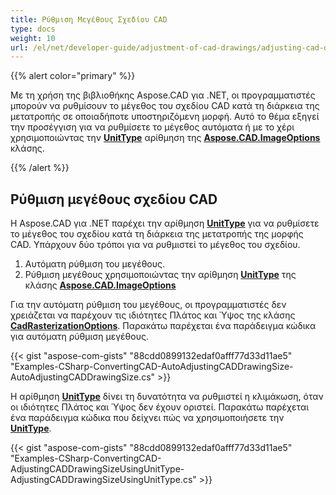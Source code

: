 ```yaml
---
title: Ρύθμιση Μεγέθους Σχεδίου CAD
type: docs
weight: 10
url: /el/net/developer-guide/adjustment-of-cad-drawings/adjusting-cad-drawing-size/
---
```


{{% alert color="primary" %}}

Με τη χρήση της βιβλιοθήκης Aspose.CAD για .NET, οι προγραμματιστές μπορούν να ρυθμίσουν το μέγεθος του σχεδίου CAD κατά τη διάρκεια της μετατροπής σε οποιαδήποτε υποστηριζόμενη μορφή. Αυτό το θέμα εξηγεί την προσέγγιση για να ρυθμίσετε το μέγεθος αυτόματα ή με το χέρι χρησιμοποιώντας την [**UnitType**](https://reference.aspose.com/cad/net/aspose.cad.imageoptions/unittype) αρίθμηση της [**Aspose.CAD.ImageOptions**](https://reference.aspose.com/cad/net/aspose.cad.imageoptions) κλάσης.

{{% /alert %}}

## **Ρύθμιση μεγέθους σχεδίου CAD**

Η Aspose.CAD για .NET παρέχει την αρίθμηση [**UnitType**](https://reference.aspose.com/cad/net/aspose.cad.imageoptions/unittype) για να ρυθμίσετε το μέγεθος του σχεδίου κατά τη διάρκεια της μετατροπής της μορφής CAD. Υπάρχουν δύο τρόποι για να ρυθμιστεί το μέγεθος του σχεδίου.

1. Αυτόματη ρύθμιση του μεγέθους.
1. Ρύθμιση μεγέθους χρησιμοποιώντας την αρίθμηση [**UnitType**](https://reference.aspose.com/cad/net/aspose.cad.imageoptions/unittype) της κλάσης [**Aspose.CAD.ImageOptions**](https://reference.aspose.com/cad/net/aspose.cad.imageoptions)

Για την αυτόματη ρύθμιση του μεγέθους, οι προγραμματιστές δεν χρειάζεται να παρέχουν τις ιδιότητες Πλάτος και Ύψος της κλάσης [**CadRasterizationOptions**](https://reference.aspose.com/cad/net/aspose.cad.imageoptions/cadrasterizationoptions/properties/index). Παρακάτω παρέχεται ένα παράδειγμα κώδικα για αυτόματη ρύθμιση μεγέθους.

{{< gist "aspose-com-gists" "88cdd0899132edaf0afff77d33d11ae5" "Examples-CSharp-ConvertingCAD-AutoAdjustingCADDrawingSize-AutoAdjustingCADDrawingSize.cs" >}}

Η αρίθμηση [**UnitType**](https://reference.aspose.com/cad/net/aspose.cad.imageoptions/unittype) δίνει τη δυνατότητα να ρυθμιστεί η κλιμάκωση, όταν οι ιδιότητες Πλάτος και Ύψος δεν έχουν οριστεί. Παρακάτω παρέχεται ένα παράδειγμα κώδικα που δείχνει πώς να χρησιμοποιήσετε την [**UnitType**](https://reference.aspose.com/cad/net/aspose.cad.imageoptions/unittype).

{{< gist "aspose-com-gists" "88cdd0899132edaf0afff77d33d11ae5" "Examples-CSharp-ConvertingCAD-AdjustingCADDrawingSizeUsingUnitType-AdjustingCADDrawingSizeUsingUnitType.cs" >}}
